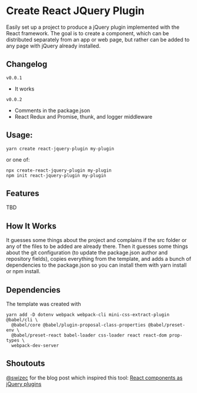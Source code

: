 # Create React JQuery Plugin

Easily set up a project to produce a jQuery plugin implemented with the React
framework. The goal is to create a component, which can be distributed
separately from an app or web page, but rather can be added to any page with
jQuery already installed.

## Changelog

`v0.0.1`

* It works

`v0.0.2`

* Comments in the package.json
* React Redux and Promise, thunk, and logger middleware


## Usage:

```
yarn create react-jquery-plugin my-plugin
```

or one of:

```
npx create-react-jquery-plugin my-plugin
npm init react-jquery-plugin my-plugin
```

## Features

TBD

## How It Works

It guesses some things about the project and complains if the src folder or
any of the files to be added are already there. Then it guesses some things
about the git configuration (to update the package.json author and repository
fields), copies everything from the template, and adds a bunch of dependencies
to the package.json so you can install them with yarn install or npm install.

## Dependencies

The template was created with

```
yarn add -D dotenv webpack webpack-cli mini-css-extract-plugin @babel/cli \
  @babel/core @babel/plugin-proposal-class-properties @babel/preset-env \
  @babel/preset-react babel-loader css-loader react react-dom prop-types \
  webpack-dev-server
```

## Shoutouts

[@swizec](https://twitter.com/swizec) for the blog post which inspired this
tool: [React components as jQuery plugins](
https://swizec.com/blog/using-react-in-the-real-world/swizec/6710)

